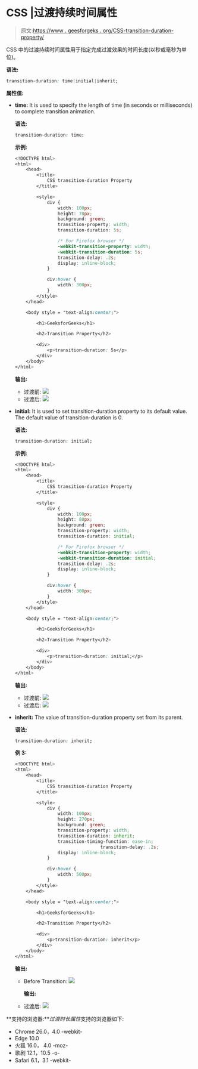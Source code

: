 # CSS |过渡持续时间属性

> 原文:[https://www . geesforgeks . org/CSS-transition-duration-property/](https://www.geeksforgeeks.org/css-transition-duration-property/)

CSS 中的过渡持续时间属性用于指定完成过渡效果的时间长度(以秒或毫秒为单位)。

**语法:**

```css
transition-duration: time|initial|inherit;
```

**属性值:**

*   **time:** It is used to specify the length of time (in seconds or milliseconds) to complete transition animation.

    **语法:**

    ```css
    transition-duration: time;
    ```

    **示例:**

    ```css
    <!DOCTYPE html> 
    <html> 
        <head> 
            <title> 
                CSS transition-duration Property 
            </title> 

            <style> 
                div { 
                    width: 100px; 
                    height: 70px; 
                    background: green; 
                    transition-property: width;
                    transition-duration: 5s;

                    /* For Firefox browser */
                    -webkit-transition-property: width;
                    -webkit-transition-duration: 5s;
                    transition-delay: .2s; 
                    display: inline-block; 
                } 

                div:hover { 
                    width: 300px; 
                } 
            </style> 
        </head> 

        <body style = "text-align:center;"> 

            <h1>GeeksforGeeks</h1> 

            <h2>Transition Property</h2> 

            <div> 
                <p>transition-duration: 5s</p> 
            </div> 
        </body> 
    </html>                                   
    ```

    **输出:**

    *   过渡前:
        ![](img/a7668679ac4b5afead87f6bb55327dc8.png)
    *   过渡后:
        ![](img/acf8812facfb41804e86172018d46563.png)
*   **initial:** It is used to set transition-duration property to its default value. The default value of transition-duration is 0.

    **语法:**

    ```css
    transition-duration: initial;
    ```

    **示例:**

    ```css
    <!DOCTYPE html> 
    <html> 
        <head> 
            <title> 
                CSS transition-duration Property 
            </title> 

            <style> 
                div { 
                    width: 100px; 
                    height: 80px; 
                    background: green; 
                    transition-property: width;
                    transition-duration: initial;

                    /* For Firefox browser */
                    -webkit-transition-property: width;
                    -webkit-transition-duration: initial;
                    transition-delay: .2s; 
                    display: inline-block; 
                } 

                div:hover { 
                    width: 300px; 
                } 
            </style> 
        </head> 

        <body style = "text-align:center;"> 

            <h1>GeeksforGeeks</h1> 

            <h2>Transition Property</h2> 

            <div> 
                <p>transition-duration: initial;</p> 
            </div> 
        </body> 
    </html>                                
    ```

    **输出:**

    *   过渡前:
        ![](img/fa45575251d7ba68c64be4ef345dbbcc.png)
    *   过渡后:
        ![](img/29a01cd03bf688d1e60dfbeb920ab4d6.png)
*   **inherit:** The value of transition-duration property set from its parent.

    **语法:**

    ```css
    transition-duration: inherit;
    ```

    **例 3:**

    ```css
    <!DOCTYPE html> 
    <html> 
        <head> 
            <title> 
                CSS transition-duration Property 
            </title> 

            <style> 
                div { 
                    width: 100px; 
                    height: 270px; 
                    background: green; 
                    transition-property: width;
                    transition-duration: inherit;
                    transition-timing-function: ease-in;
                                    transition-delay: .2s; 
                    display: inline-block; 
                } 

                div:hover { 
                    width: 500px; 
                } 
            </style> 
        </head> 

        <body style = "text-align:center;"> 

            <h1>GeeksforGeeks</h1> 

            <h2>Transition Property</h2> 

            <div> 
                <p>transition-duration: inherit</p> 
            </div> 
        </body> 
    </html>                    
    ```

    **输出:**

    *   Before Transition:
        ![](img/718faca1ff28a42172d15cd1ac5ceb55.png)

        **输出:**

    *   过渡后:
        ![](img/788b5180082aaecfdeedeb918dd843ed.png)

**支持的浏览器:***过渡时长属性*支持的浏览器如下:

*   Chrome 26.0，4.0 -webkit-
*   Edge 10.0
*   火狐 16.0， 4.0 -moz-
*   歌剧 12.1，10.5 -o-
*   Safari 6.1，3.1 -webkit-